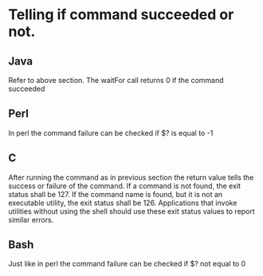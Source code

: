 # Telling if command succeeded or not.

## Java
Refer to above section. The waitFor call returns 0 if the command succeeded

## Perl
In perl the command failure can be checked if $? is equal  to -1

## C
After running the command as in previous section the return value tells the success or failure of the command. If a command is not found, the exit status shall be 127. If the command name is found, but it is not an executable utility, the exit status shall be 126. Applications that invoke utilities without using the shell should use these exit status values to report similar errors.

## Bash
Just like in perl the command failure can be checked if $? not equal to 0
